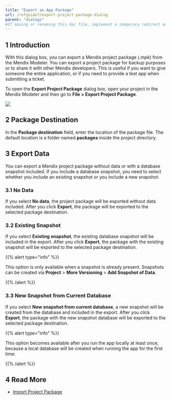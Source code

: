 ```yaml
---
title: "Export an App Package"
url: /refguide7/export-project-package-dialog
parent: "dialogs"
#If moving or renaming this doc file, implement a temporary redirect and let the respective team know they should update the URL in the product. See Mapping to Products for more details.
---
```


## 1 Introduction
With this dialog box, you can export a Mendix project package (*.mpk*) from the Mendix Modeler. You can export a project package for backup purposes or to share it with other Mendix developers. This is useful if you want to give someone the entire application, or if you need to provide a test app when submitting a ticket.

To open the **Export Project Package** dialog box, open your project in the Mendix Modeler and then go to **File > Export Project Package**.

![](/attachments/refguide7/desktop-modeler/dialogs/export-project-package-dialog/export-project-package-dialog.png)

## 2 Package Destination

In the **Package destination** field, enter the location of the package file. The default location is a folder named **packages** inside the project directory.

## 3 Export Data

You can export a Mendix project package without data or with a database snapshot included. If you include a database snapshot, you need to select whether you include an existing snapshot or you include a new snapshot.

### 3.1 No Data

If you select **No data**, the project package will be exported without data included. After you click **Export**, the package will be exported to the selected package destination.

### 3.2 Existing Snapshot

If you select **Existing snapshot**, the existing database snapshot will be included in the export. After you click **Export**, the package with the existing snapshot will be exported to the selected package destination.

{{% alert type="info" %}}

This option is only available when a snapshot is already present. Snapshots can be created via **Project** > **More Versioning** > **Add Snapshot of Data**.

{{% /alert %}}

### 3.3 New Snapshot from Current Database 

If you select **New snapshot from current database**, a new snapshot will be created from the database and included in the export. After you click **Export**, the package with the new snapshot database will be exported to the selected package destination.

{{% alert type="info" %}}

This option becomes available after you run the app locally at least once, because a local database will be created when running the app for the first time.

{{% /alert %}}

## 4 Read More

* [Import Project Package](import-project-package-dialog)
